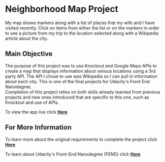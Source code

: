 



# Neighborhood Map Project

My map shows markers along with a list of places that my wife and I have visited recently.  Click on items from
either the list or on the markers in order to see a picture from my trip to the location selected along with a
Wikipedia article about the city.

## Main Objective

The purpose of this project was to use Knockout and Google Maps APIs to create a map that displays information
about various locations using a 3rd party API.  The API I chose to use was Wikipedia so I can pull in information
about each city.  This is one of the final projects for Udacity's Front End Nanodegree.  
Completion of this project relies on both skills already learned from previous projects and new ones introduced that are specific
to this one, such as Knockout and use of APIs.


To view the app live click **<a href="https://joeyl10.github.io/Neighborhood-Map/">Here</a>**



## For More Information

To learn more about the original requirements to complete the project click **<a href="https://review.udacity.com/#!/rubrics/17/view">Here</a>**

To learn about Udacity's Front-End Nanodegree (FEND) click **<a href="https://www.udacity.com/course/front-end-web-developer-nanodegree--nd001">Here</a>**
